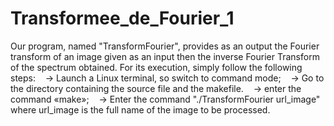 # Transformee_de_Fourier_1

Our program, named "TransformFourier", provides as an output the
Fourier transform of an image given as an input then the inverse Fourier Transform of the
spectrum obtained. For its execution, simply follow the following steps:
   -> Launch a Linux terminal, so switch to command mode;
   -> Go to the directory containing the source file and the makefile.
   -> enter the command «make»;
   -> Enter the command "./TransformFourier url_image" where url_image is the full name of the image to be processed.
